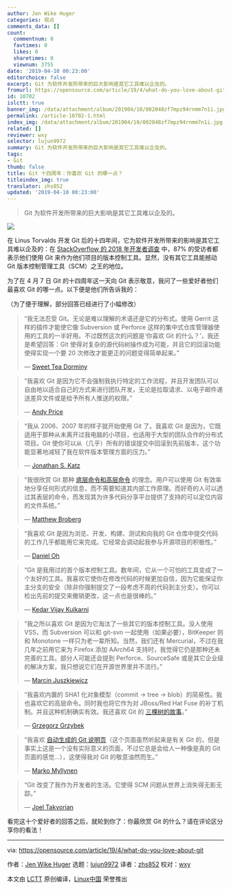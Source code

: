 ```yaml
---
author: Jen Wike Huger
categories: 观点
comments_data: []
count:
  commentnum: 0
  favtimes: 0
  likes: 0
  sharetimes: 0
  viewnum: 3755
date: '2019-04-10 00:23:00'
editorchoice: false
excerpt: Git 为软件开发所带来的巨大影响是其它工具难以企及的。
fromurl: https://opensource.com/article/19/4/what-do-you-love-about-git
id: 10702
islctt: true
banner_img: /data/attachment/album/201904/10/002048zf7mpz94rnmm7n1i.jpg
permalink: /article-10702-1.html
index_img: /data/attachment/album/201904/10/002048zf7mpz94rnmm7n1i.jpg.thumb.jpg
related: []
reviewer: wxy
selector: lujun9972
summary: Git 为软件开发所带来的巨大影响是其它工具难以企及的。
tags:
- Git
thumb: false
title: Git 十四周年：你喜欢 Git 的哪一点？
titleindex_img: true
translator: zhs852
updated: '2019-04-10 00:23:00'
---
```



> 
> Git 为软件开发所带来的巨大影响是其它工具难以企及的。
> 
> 
> 


![](/data/attachment/album/201904/10/002048zf7mpz94rnmm7n1i.jpg)


在 Linus Torvalds 开发 Git 后的十四年间，它为软件开发所带来的影响是其它工具难以企及的：在 [StackOverflow 的 2018 年开发者调查](https://insights.stackoverflow.com/survey/2018/#work-_-version-control) 中，87% 的受访者都表示他们使用 Git 来作为他们项目的版本控制工具。显然，没有其它工具能撼动 Git 版本控制管理工具（SCM）之王的地位。


为了在 4 月 7 日 Git 的十四周年这一天向 Git 表示敬意，我问了一些爱好者他们最喜欢 Git 的哪一点。以下便是他们所告诉我的：


（为了便于理解，部分回答已经进行了小幅修改）



> 
> “我无法忍受 Git。无论是难以理解的术语还是它的分布式。使用 Gerrit 这样的插件才能使它像 Subversion 或 Perforce 这样的集中式仓库管理器使用的工具的一半好用。不过既然这次的问题是‘你喜欢 Git 的什么？’，我还是希望回答：Git 使得对复杂的源代码树操作成为可能，并且它的回滚功能使得实现一个要 20 次修改才能更正的问题变得简单起来。”
> 
> 
> — [Sweet Tea Dorminy](https://github.com/sweettea)
> 
> 
> 



> 
> “我喜欢 Git 是因为它不会强制我执行特定的工作流程，并且开发团队可以自由地以适合自己的方式来进行团队开发，无论是拉取请求、以电子邮件递送差异文件或是给予所有人推送的权限。”
> 
> 
> — [Andy Price](https://www.linkedin.com/in/andrew-price-8771796/)
> 
> 
> 



> 
> “我从 2006、2007 年的样子就开始使用 Git 了。我喜欢 Git 是因为，它既适用于那种从未离开过我电脑的小项目，也适用于大型的团队合作的分布式项目。Git 使你可以从（几乎）所有的错误提交中回滚到先前版本，这个功能显著地减轻了我在软件版本管理方面的压力。”
> 
> 
> — [Jonathan S. Katz](https://opensource.com/users/jkatz05)
> 
> 
> 



> 
> “我很欣赏 Git 那种 [底层命令和高层命令](https://git-scm.com/book/en/v2/Git-Internals-Plumbing-and-Porcelain) 的理念。用户可以使用 Git 有效率地分享任何形式的信息，而不需要知道其内部工作原理。而好奇的人可以透过其表层的命令，而发现其为许多代码分享平台提供了支持的可以定位内容的文件系统。”
> 
> 
> — [Matthew Broberg](https://opensource.com/users/mbbroberg)
> 
> 
> 



> 
> “我喜欢 Git 是因为浏览、开发、构建、测试和向我的 Git 仓库中提交代码的工作几乎都能用它来完成。它经常会调动起我参与开源项目的积极性。”
> 
> 
> — [Daniel Oh](https://opensource.com/users/daniel-oh)
> 
> 
> 



> 
> “Git 是我用过的首个版本控制工具。数年间，它从一个可怕的工具变成了一个友好的工具。我喜欢它使你在修改代码的时候更加自信，因为它能保证你主分支的安全（除非你强制提交了一段考虑不周的代码到主分支）。你可以检出先前的提交来撤销更改，这一点也是很棒的。”
> 
> 
> — [Kedar Vijay Kulkarni](https://opensource.com/users/kkulkarn)
> 
> 
> 



> 
> “我之所以喜欢 Git 是因为它淘汰了一些其它的版本控制工具。没人使用 VSS，而 Subversion 可以和 git-svn 一起使用（如果必要），BitKeeper 则和 Monotone 一样只为老一辈所知。当然，我们还有 Mercurial，不过在我几年之前用它来为 Firefox 添加 AArch64 支持时，我觉得它仍是那种还未完善的工具。部分人可能还会提到 Perforce、SourceSafe 或是其它企业级的解决方案，我只想说它们在开源世界里并不流行。”
> 
> 
> — [Marcin Juszkiewicz](https://github.com/hrw)
> 
> 
> 



> 
> “我喜欢内置的 SHA1 化对象模型（commit → tree → blob）的简易性。我也喜欢它的高层命令。同时我也将它作为对 JBoss/Red Hat Fuse 的补丁机制。并且这种机制确实有效。我还喜欢 Git 的 [三棵树的故事](https://speakerdeck.com/schacon/a-tale-of-three-trees)。”
> 
> 
> — [Grzegorz Grzybek](https://github.com/grgrzybek)
> 
> 
> 



> 
> “我喜欢 [自动生成的 Git 说明页](https://git-man-page-generator.lokaltog.net/)（这个页面虽然听起来是有关 Git 的，但是事实上这是一个没有实际意义的页面，不过它总是会给人一种像是真的 Git 页面的感觉…），这使得我对 Git 的敬意油然而生。”
> 
> 
> — [Marko Myllynen](https://github.com/myllynen)
> 
> 
> 



> 
> “Git 改变了我作为开发者的生活。它使得 SCM 问题从世界上消失得无影无踪。”
> 
> 
> — [Joel Takvorian](https://github.com/jotak)
> 
> 
> 


看完这十个爱好者的回答之后，就轮到你了：你最欣赏 Git 的什么？请在评论区分享你的看法！




---


via: <https://opensource.com/article/19/4/what-do-you-love-about-git>


作者：[Jen Wike Huger](https://opensource.com/users/jen-wike/users/seth) 选题：[lujun9972](https://github.com/lujun9972) 译者：[zhs852](https://github.com/zhs852) 校对：[wxy](https://github.com/wxy)


本文由 [LCTT](https://github.com/LCTT/TranslateProject) 原创编译，[Linux中国](https://linux.cn/) 荣誉推出